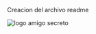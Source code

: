 Creacion del archivo readme

![logo amigo secreto](https://imgur.com/gallery/amigo-secreto-Jlz6Zin)
